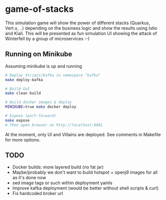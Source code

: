 # game-of-stacks
This simulation game will show the power of different stacks (Quarkus, Vert.x, ..) depending on the business logic and show the results using Istio and Kiali. This will be presented as fun simulation UI showing the attack of Winterfell by a group of microservices :-) 


## Running on Minikube

Assuming minikube is up and running

```bash
# Deploy Strimzi/Kafka in namespace "kafka"
make deploy-kafka

# Build GoS
make clean build

# Build docker images & deploy
MINIKUBE=true make docker deploy

# Expose (port-forward)
make expose
# Then open browser on http://localhost:8081
```

At the moment, only UI and Villains are deployed. See comments in Makefile for more options.

## TODO

- Docker builds: more layered build (no fat jar)
- Maybe/probably we don't want to build hotspot + openj9 images for all as it's done now
- sed image tags or such within deployment yamls
- Improve kafka deployment (would be better without shell scripts & curl)
- Fix hardcoded broker url